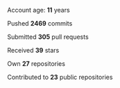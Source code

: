 Account age: **11** years

Pushed **2469** commits

Submitted **305** pull requests

Received **39** stars

Own **27** repositories

Contributed to **23** public repositories
